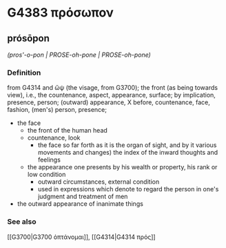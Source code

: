 # G4383 πρόσωπον

## prósōpon

_(pros'-o-pon | PROSE-oh-pone | PROSE-oh-pone)_

### Definition

from G4314 and ὤψ (the visage, from G3700); the front (as being towards view), i.e., the countenance, aspect, appearance, surface; by implication, presence, person; (outward) appearance, X before, countenance, face, fashion, (men's) person, presence; 

- the face
  - the front of the human head
  - countenance, look
    - the face so far forth as it is the organ of sight, and by it various movements and changes) the index of the inward thoughts and feelings
  - the appearance one presents by his wealth or property, his rank or low condition
    - outward circumstances, external condition
    - used in expressions which denote to regard the person in one's judgment and treatment of men
- the outward appearance of inanimate things

### See also

[[G3700|G3700 ὀπτάνομαι]], [[G4314|G4314 πρός]]
